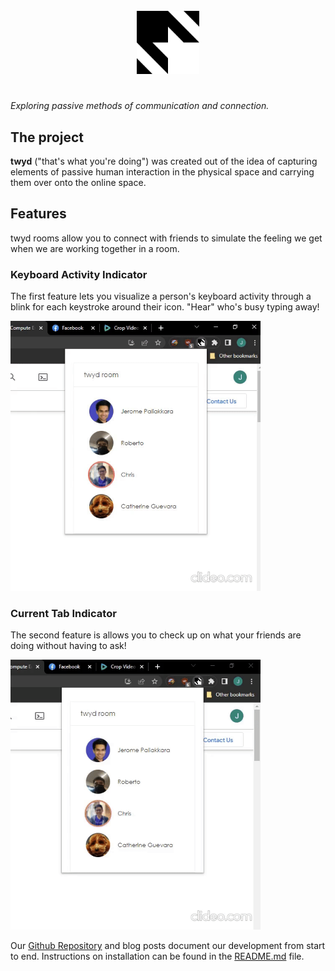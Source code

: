 <div style="text-align: center;"><img style="width: 20%; padding: 5%;" src="https://github.com/UWSocialComputing/Left-On-Read/blob/main/images/twydlogo.png?raw=true" alt="chrome extension"/></div>

*Exploring passive methods of communication and connection.* 

## The project

**twyd** ("that's what you're doing") was created out of the idea of capturing elements of passive human interaction in the physical space and carrying them over onto the online space.

## Features
twyd rooms allow you to connect with friends to simulate the feeling we get when we are working together in a room. 
### Keyboard Activity Indicator
The first feature lets you visualize a person's keyboard activity through a blink for each keystroke around their icon. "Hear" who's busy typing away!

<img width="400" 
     height="auto" src="https://raw.githubusercontent.com/UWSocialComputing/Left-On-Read/main/images/keyboard_activity.gif" alt="chrome extension typing animation"/>



### Current Tab Indicator
The second feature is allows you to check up on what your friends are doing without having to ask!

<img width="400" 
     height="auto" src="https://raw.githubusercontent.com/UWSocialComputing/Left-On-Read/main/images/current_tab.gif" alt="chrome extension"/>

Our [Github Repository](https://github.com/UWSocialComputing/Left-On-Read-Project) and blog posts document our development from start to end. Instructions on installation can be found in the [README.md](https://github.com/UWSocialComputing/Left-On-Read-Project#readme) file.

<br>
